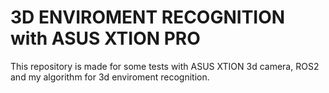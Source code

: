 # 3D ENVIROMENT RECOGNITION with ASUS XTION PRO
This repository is made for some tests with ASUS XTION 3d camera, ROS2 and my algorithm for 3d enviroment recognition.
